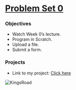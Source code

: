 # [Problem Set 0](https://docs.cs50.net/2018/x/psets/0/pset0.html)

### Objectives
- Watch Week 0’s lecture.
- Program in Scratch.
- Upload a file.
- Submit a form.

### Projects
- Link to my project: [Click here](https://scratch.mit.edu/projects/208887048/)

![KingsRoad](https://pbs.twimg.com/media/DbjZ3rCWsAAXz3y.png)

